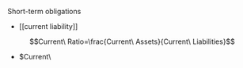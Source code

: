 Short-term obligations
- [[current liability]]

$$Current\ Ratio=\frac{Current\ Assets}{Current\ Liabilities}$$
- $Current\